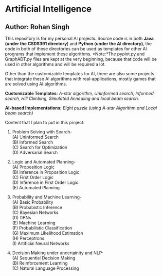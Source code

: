 # Artificial Intelligence
## Author: Rohan Singh
This repository is for my personal AI projects. Source code is in both **Java (under the CSDS391 directory)** and **Python (under the AI directory)**, the code in both of these directories can be used as templates for other AI programs that implement these algorithms. *Note:*The pyplot.py and GraphADT.py files are kept at the very beginning, because that code will be used in other algorithms and will be required a lot. 

Other than the customizable templates for AI, there are also some projects that integrate these AI algorithms with real-applications, mostly games that are solved using AI algorithms.

**Customizable Templates:** *A-star algorithm, Uninformed search, Informed search, Hill Climbing, Simulated Annealing and local beam search.*


**AI-based Implementations:** *Eight puzzle (using A-star Algorithm and Local beam search)*

Content that I plan to put in this project:
1) Problem Solving with Search-\
    (A) Uninformed Search\
    (B) Informed Search\
    (C) Search for Optimization\
    (D) Adversarial Search
    
2) Logic and Automated Planning-\
    (A) Proposition Logic\
    (B) Inference in Proposition Logic\
    (C) First Order Logic\
    (D) Inference in First Order Logic\
    (E) Automated Planning
    
3) Probability and Machine Learning-\
    (A) Basic Probability\
    (B) Probabistic Inference\
    (C) Bayesian Networks\
    (D) DBNs\
    (E) Machine Learning\
    (F) Probabilistic Classification\
    (G) Maximum Likelihood Estimation\
    (H) Perceptrons\
    (I) Artificial Neural Networks
  
4) Decision Making under uncertainity and NLP-\
    (A) Sequential Decision Making\
    (B) Reinforcement Learning\
    (C) Natural Language Processing 
